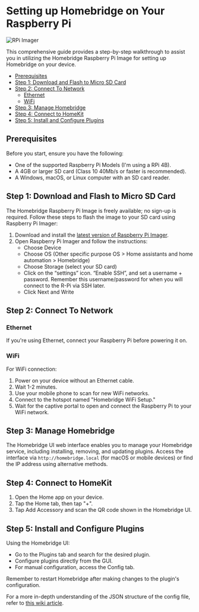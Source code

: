 # Setting up Homebridge on Your Raspberry Pi

![RPi Imager](https://imgur.com/p1eQioJ.png)

This comprehensive guide provides a step-by-step walkthrough to assist you in utilizing the Homebridge Raspberry Pi Image for setting up Homebridge on your device.

- [Prerequisites](#prerequisites)
- [Step 1: Download and Flash to Micro SD Card](#step-1-download-and-flash-to-micro-sd-card)
- [Step 2: Connect To Network](#step-2-connect-to-network)
  - [Ethernet](#ethernet)
  - [WiFi](#wifi)
- [Step 3: Manage Homebridge](#step-3-manage-homebridge)
- [Step 4: Connect to HomeKit](#step-4-connect-to-homekit)
- [Step 5: Install and Configure Plugins](#step-5-install-and-configure-plugins)

## Prerequisites

Before you start, ensure you have the following:

- One of the supported Raspberry Pi Models (I'm using a RPi 4B).
- A 4GB or larger SD card (Class 10 40Mb/s or faster is recommended).
- A Windows, macOS, or Linux computer with an SD card reader.

## Step 1: Download and Flash to Micro SD Card

The Homebridge Raspberry Pi Image is freely available; no sign-up is required. Follow these steps to flash the image to your SD card using Raspberry Pi Imager:

1. Download and install the [latest version of Raspberry Pi Imager](https://www.raspberrypi.org/software/).
2. Open Raspberry Pi Imager and follow the instructions:
   - Choose Device
   - Choose OS (Other specific purpose OS > Home assistants and home automation > Homebridge)
   - Choose Storage (select your SD card)
   - Click on the “settings” icon. “Enable SSH”, and set a username + password. Remember this username/password for when you will connect to the R-Pi via SSH later.
   - Click Next and Write



## Step 2: Connect To Network

### Ethernet

If you're using Ethernet, connect your Raspberry Pi before powering it on.

### WiFi

For WiFi connection:

1. Power on your device without an Ethernet cable.
2. Wait 1-2 minutes.
3. Use your mobile phone to scan for new WiFi networks.
4. Connect to the hotspot named "Homebridge WiFi Setup."
5. Wait for the captive portal to open and connect the Raspberry Pi to your WiFi network.

## Step 3: Manage Homebridge

The Homebridge UI web interface enables you to manage your Homebridge service, including installing, removing, and updating plugins. Access the interface via `http://homebridge.local` (for macOS or mobile devices) or find the IP address using alternative methods.

## Step 4: Connect to HomeKit

1. Open the Home app on your device.
2. Tap the Home tab, then tap "+".
3. Tap Add Accessory and scan the QR code shown in the Homebridge UI.

## Step 5: Install and Configure Plugins

Using the Homebridge UI:

- Go to the Plugins tab and search for the desired plugin.
- Configure plugins directly from the GUI.
- For manual configuration, access the Config tab.

Remember to restart Homebridge after making changes to the plugin's configuration.

For a more in-depth understanding of the JSON structure of the config file, refer to [this wiki article](https://github.com/homebridge/homebridge/wiki/Configuration-File).

